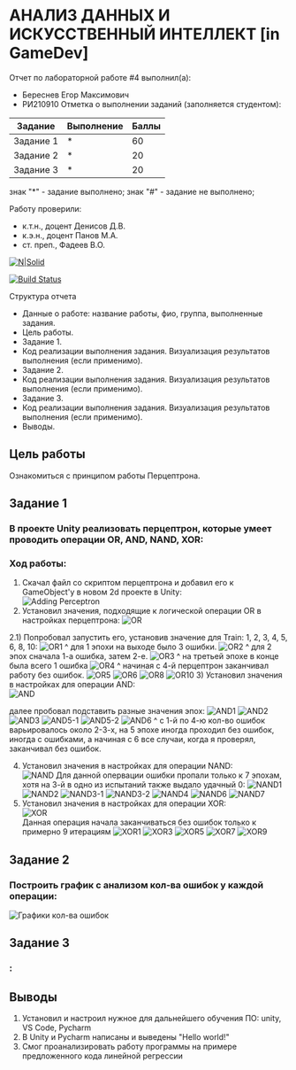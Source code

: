 # АНАЛИЗ ДАННЫХ И ИСКУССТВЕННЫЙ ИНТЕЛЛЕКТ [in GameDev]
Отчет по лабораторной работе #4 выполнил(а):
- Береснев Егор Максимович
- РИ210910
Отметка о выполнении заданий (заполняется студентом):

| Задание | Выполнение | Баллы |
| ------ | ------ | ------ |
| Задание 1 | * | 60 |
| Задание 2 | * | 20 |
| Задание 3 | * | 20 |

знак "*" - задание выполнено; знак "#" - задание не выполнено;

Работу проверили:
- к.т.н., доцент Денисов Д.В.
- к.э.н., доцент Панов М.А.
- ст. преп., Фадеев В.О.

[![N|Solid](https://cldup.com/dTxpPi9lDf.thumb.png)](https://nodesource.com/products/nsolid)

[![Build Status](https://travis-ci.org/joemccann/dillinger.svg?branch=master)](https://travis-ci.org/joemccann/dillinger)

Структура отчета

- Данные о работе: название работы, фио, группа, выполненные задания.
- Цель работы.
- Задание 1.
- Код реализации выполнения задания. Визуализация результатов выполнения (если применимо).
- Задание 2.
- Код реализации выполнения задания. Визуализация результатов выполнения (если применимо).
- Задание 3.
- Код реализации выполнения задания. Визуализация результатов выполнения (если применимо).
- Выводы.

## Цель работы
Ознакомиться с принципом работы Перцептрона.

## Задание 1
### В проекте Unity реализовать перцептрон, которые умеет проводить операции OR, AND, NAND, XOR:
   ### Ход работы:
   1) Скачал файл со скриптом перцептрона и добавил его к GameObject'у в новом 2d проекте в Unity:   
![Adding Perceptron](https://user-images.githubusercontent.com/113898917/204292176-f64ca585-04f5-4d2d-a00f-4dcab58c2e53.png)
   2) Установил значения, подходящие к логической операции OR в настройках перцептрона: 
![OR](https://user-images.githubusercontent.com/113898917/204292304-6faeda14-947e-4459-b102-cb32b688ac08.png)
      
   2.1) Попробовал запустить его, установив значение для Train: 1, 2, 3, 4, 5, 6, 8, 10:
![OR1](https://user-images.githubusercontent.com/113898917/204292796-52ba9f6c-c31b-4975-8d47-d5d185232b35.png)
 ^ для 1 эпохи на выходе было 3 ошибки.
![OR2](https://user-images.githubusercontent.com/113898917/204292900-362d32e1-fd31-44bf-bc48-176335f35191.png)
^ для 2 эпох сначала 1-а ошибка, затем 2-е.
![OR3](https://user-images.githubusercontent.com/113898917/204293060-5dbf0f9c-3519-4c9c-b401-60d6f68cc3e1.png)
^ на третьей эпохе в конце была всего 1 ошибка
![OR4](https://user-images.githubusercontent.com/113898917/204293162-9fdea835-776b-43a2-9957-e84ce89bad71.png)
^ начиная с 4-й перцептрон заканчивал работу без ошибок.
![OR5](https://user-images.githubusercontent.com/113898917/204293250-0d0a9f3e-22db-48fe-8717-b3394230ccb1.png)
![OR6](https://user-images.githubusercontent.com/113898917/204293255-64dc411c-c403-4dfb-b02a-9c2a3039d03c.png)
![OR8](https://user-images.githubusercontent.com/113898917/204293266-c7a7710c-e9ec-4c5a-9deb-452a806852d4.png)
![OR10](https://user-images.githubusercontent.com/113898917/204293273-ee2f2705-d4f5-4e59-9dc7-5beb01180f84.png)
   3) Установил значения в настройках для операции AND:                                                                                     
       ![AND](https://user-images.githubusercontent.com/113898917/204297566-e328c47c-1422-48d8-89c5-649be9e2770e.png)
   
   далее пробовал подставить разные значения эпох:
  ![AND1](https://user-images.githubusercontent.com/113898917/204297663-5d22fad4-0c22-4bcf-acf6-f7948a9c7cdc.png)
![AND2](https://user-images.githubusercontent.com/113898917/204297685-b696b1a5-cf27-440a-8c20-04e1ebf4bd89.png)
![AND3](https://user-images.githubusercontent.com/113898917/204297692-0cdb566d-e603-428f-ac61-67e2dc58d67f.png)
![AND5-1](https://user-images.githubusercontent.com/113898917/204297714-8e146c34-abff-443f-985d-44afe838adac.png)
![AND5-2](https://user-images.githubusercontent.com/113898917/204297734-e84f33ea-ab79-4df4-bbaf-a615f557bcdf.png)
![AND6](https://user-images.githubusercontent.com/113898917/204297738-c5f89aeb-0463-4ff8-b2ca-1589d017ac32.png)
^ с 1-й по 4-ю кол-во ошибок варьировалось около 2-3-х, на 5 эпохе иногда проходил без ошибок, иногда с ошибками, а начиная с 6 все случаи, когда я проверял, заканчивал без ошибок.
                                                                                                                                           
   4) Установил значения в настройках для операции NAND:                                                                                  
![NAND](https://user-images.githubusercontent.com/113898917/204307347-4deffd99-06d0-4c54-8e5b-50784a74c43c.png)
Для данной опервации ошибки пропали только к 7 эпохам, хотя на 3-й в одно из испытаний также выдало удачный 0:
![NAND1](https://user-images.githubusercontent.com/113898917/204307537-4022eb38-9740-4153-8bb6-4d5eba631f44.png)
![NAND2](https://user-images.githubusercontent.com/113898917/204307547-06618738-92e2-417a-94eb-3946a4df3dab.png)
![NAND3-1](https://user-images.githubusercontent.com/113898917/204307556-75b739dd-26f9-41ff-b4c3-9ab0ce57fe4b.png)
![NAND3-2](https://user-images.githubusercontent.com/113898917/204307567-fefa5d7b-ce24-4d4d-bd7f-796598fa3b0c.png)
![NAND4](https://user-images.githubusercontent.com/113898917/204307582-055d23b0-21d4-4117-a9f4-5f8618fc05ad.png)
![NAND6](https://user-images.githubusercontent.com/113898917/204307593-c738b966-15c0-4040-b711-3c08a63589de.png)
![NAND7](https://user-images.githubusercontent.com/113898917/204307609-06a980e1-0168-49d0-98f6-c26d17a38976.png)
   5) Установил значения в настройках для операции XOR:                                                                                 
   ![XOR](https://user-images.githubusercontent.com/113898917/204310702-6718ac62-f263-4ef9-9360-4c2bb35cac69.png)                           
   Данная операция начала заканчиваться без ошибок только к примерно 9 итерациям
![XOR1](https://user-images.githubusercontent.com/113898917/204310890-9d7a15e6-36a2-495c-a465-a15812c2521b.png)
![XOR3](https://user-images.githubusercontent.com/113898917/204310897-0e27be36-db5b-45db-a955-31015e6ce5e3.png)
![XOR5](https://user-images.githubusercontent.com/113898917/204310903-2261c379-f474-4d42-b761-05c9bad5fe8b.png)
![XOR7](https://user-images.githubusercontent.com/113898917/204310911-3d4b65e3-b909-4391-90d9-ca5d6dd492b5.png)
![XOR9](https://user-images.githubusercontent.com/113898917/204310920-982db6be-4072-4dcd-bd3f-9c699879ceb3.png)


## Задание 2
### Построить график с анализом кол-ва ошибок у каждой операции:                                                                           
   ![Графики кол-ва ошибок](https://user-images.githubusercontent.com/113898917/204315273-7691b0b9-6441-4917-9145-58b32387f3e3.png)

## Задание 3
### :
   
   
 

## Выводы
   1. Установил и настроил нужное для дальнейшего обучения ПО: unity, VS Code, Pycharm
   2. В Unity и Pycharm написаны и выведены "Hello world!"
   3. Смог проанализировать работу программы на примере предложенного кода линейной регрессии

